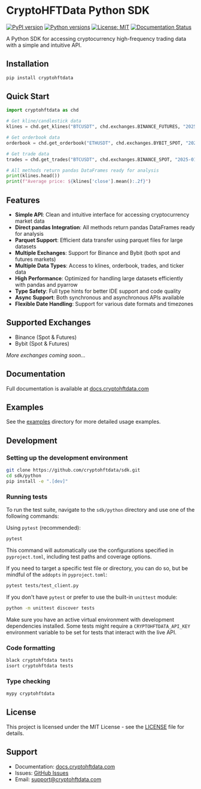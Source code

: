# CryptoHFTData Python SDK

[![PyPI version](https://badge.fury.io/py/cryptohftdata.svg)](https://badge.fury.io/py/cryptohftdata)
[![Python versions](https://img.shields.io/pypi/pyversions/cryptohftdata.svg)](https://pypi.org/project/cryptohftdata/)
[![License: MIT](https://img.shields.io/badge/License-MIT-yellow.svg)](https://opensource.org/licenses/MIT)
[![Documentation Status](https://readthedocs.org/projects/cryptohftdata/badge/?version=latest)](https://cryptohftdata.readthedocs.io/en/latest/?badge=latest)

A Python SDK for accessing cryptocurrency high-frequency trading data with a simple and intuitive API.

## Installation

```bash
pip install cryptohftdata
```

## Quick Start

```python
import cryptohftdata as chd

# Get kline/candlestick data
klines = chd.get_klines("BTCUSDT", chd.exchanges.BINANCE_FUTURES, "2025-01-01", "2025-02-01")

# Get orderbook data
orderbook = chd.get_orderbook("ETHUSDT", chd.exchanges.BYBIT_SPOT, "2025-01-01", "2025-02-01")

# Get trade data
trades = chd.get_trades("BTCUSDT", chd.exchanges.BINANCE_SPOT, "2025-01-01", "2025-01-02")

# All methods return pandas DataFrames ready for analysis
print(klines.head())
print(f"Average price: ${klines['close'].mean():.2f}")
```

## Features

- **Simple API**: Clean and intuitive interface for accessing cryptocurrency market data
- **Direct pandas Integration**: All methods return pandas DataFrames ready for analysis
- **Parquet Support**: Efficient data transfer using parquet files for large datasets
- **Multiple Exchanges**: Support for Binance and Bybit (both spot and futures markets)
- **Multiple Data Types**: Access to klines, orderbook, trades, and ticker data
- **High Performance**: Optimized for handling large datasets efficiently with pandas and pyarrow
- **Type Safety**: Full type hints for better IDE support and code quality
- **Async Support**: Both synchronous and asynchronous APIs available
- **Flexible Date Handling**: Support for various date formats and timezones

## Supported Exchanges

- Binance (Spot & Futures)
- Bybit (Spot & Futures)

*More exchanges coming soon...*

## Documentation

Full documentation is available at [docs.cryptohftdata.com](https://docs.cryptohftdata.com)

## Examples

See the [examples](examples/) directory for more detailed usage examples.

## Development

### Setting up the development environment

```bash
git clone https://github.com/cryptohftdata/sdk.git
cd sdk/python
pip install -e ".[dev]"
```

### Running tests

To run the test suite, navigate to the `sdk/python` directory and use one of the following commands:

Using `pytest` (recommended):
```bash
pytest
```
This command will automatically use the configurations specified in `pyproject.toml`, including test paths and coverage options. 

If you need to target a specific test file or directory, you can do so, but be mindful of the `addopts` in `pyproject.toml`:
```bash
pytest tests/test_client.py 
```

If you don't have `pytest` or prefer to use the built-in `unittest` module:
```bash
python -m unittest discover tests
```

Make sure you have an active virtual environment with development dependencies installed. Some tests might require a `CRYPTOHFTDATA_API_KEY` environment variable to be set for tests that interact with the live API.

### Code formatting

```bash
black cryptohftdata tests
isort cryptohftdata tests
```

### Type checking

```bash
mypy cryptohftdata
```

## License

This project is licensed under the MIT License - see the [LICENSE](LICENSE) file for details.

## Support

- Documentation: [docs.cryptohftdata.com](https://docs.cryptohftdata.com)
- Issues: [GitHub Issues](https://github.com/cryptohftdata/sdk/issues)
- Email: support@cryptohftdata.com
